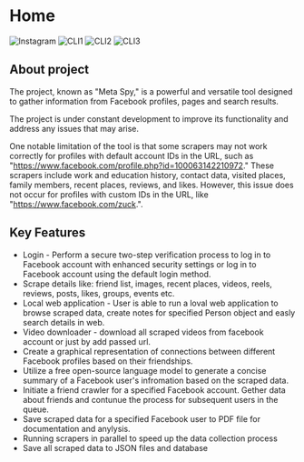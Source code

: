 # Home

![Instagram](https://github.com/DEENUU1/facebook-spy/blob/main/assets/instagram/imagescraper.gif?raw=true)
![CLI1](https://github.com/DEENUU1/facebook-spy/blob/main/assets/v1_2/basic.gif?raw=true)
![CLI2](https://github.com/DEENUU1/facebook-spy/blob/main/assets/v1_2/search.gif?raw=true)
![CLI3](https://github.com/DEENUU1/facebook-spy/blob/main/assets/v1_2/full.gif?raw=true)


## About project

The project, known as "Meta Spy," is a powerful and versatile tool designed to gather information from Facebook profiles, pages and search results. 

The project is under constant development to improve its functionality and address any issues that may arise.

One notable limitation of the tool is that some scrapers may not work correctly for profiles with default account IDs in the URL, such as "https://www.facebook.com/profile.php?id=100063142210972." These scrapers include work and education history, contact data, visited places, family members, recent places, reviews, and likes. However, this issue does not occur for profiles with custom IDs in the URL, like "https://www.facebook.com/zuck.".

## Key Features
- Login - Perform a secure two-step verification process to log in to Facebook account with enhanced security settings or log in to Facebook account using the default login method.
- Scrape details like: friend list, images, recent places, videos, reels, reviews, posts, likes, groups, events etc.
- Local web application - User is able to run a loval web application to browse scraped data, create notes for specified Person object and easly search details in web.
- Video downloader - download all scraped videos from facebook account or just by add passed url.
- Create a graphical representation of connections between different Facebook profiles based on their friendships.
- Utilize a free open-source language model to generate a concise summary of a Facebook user's infromation based on the scraped data.
- Initiate a friend crawler for a specified Facebook account. Gether data about friends and contunue the process for subsequent users in the queue.
- Save scraped data for a specified Facebook user to PDF file for documentation and anylysis.
- Running scrapers in parallel to speed up the data collection process
- Save all scraped data to JSON files and database 

        